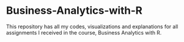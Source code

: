 # Business-Analytics-with-R
This repository has all my codes, visualizations and explanations for all assignments I received in the course, Business Analytics with R. 
